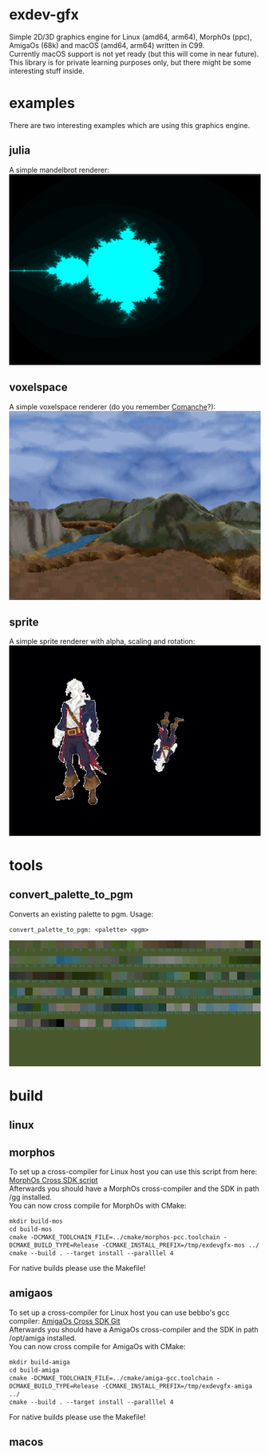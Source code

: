 # exdev-gfx
Simple 2D/3D graphics engine for Linux (amd64, arm64), MorphOs (ppc), AmigaOs (68k) and macOS (amd64, arm64) written in C99.  
Currently macOS support is not yet ready (but this will come in near future). 
This library is for private learning purposes only, but there might be some interesting stuff inside.  

# examples
There are two interesting examples which are using this graphics engine.  

## julia
A simple mandelbrot renderer:  
![julia](screenshots/julia.png)

## voxelspace
A simple voxelspace renderer (do you remember [Comanche](https://en.wikipedia.org/wiki/Comanche_(video_game_series))?):  
![voxelspace](screenshots/voxelspace_world_5.png)

## sprite
A simple sprite renderer with alpha, scaling and rotation:
![sprite](screenshots/sprite.png)

# tools
## convert_palette_to_pgm
Converts an existing palette to pgm. 
Usage:

    convert_palette_to_pgm: <palette> <pgm>

![palette](screenshots/palette.png)

# build

## linux

## morphos
To set up a cross-compiler for Linux host you can use this script from here: [MorphOs Cross SDK script](https://bigfoot.morphos-team.net/files/setup-cross-sdk.sh)  
Afterwards you should have a MorphOs cross-compiler and the SDK in path /gg installed.   
You can now cross compile for MorphOs with CMake:

    mkdir build-mos
    cd build-mos
    cmake -DCMAKE_TOOLCHAIN_FILE=../cmake/morphos-pcc.toolchain -DCMAKE_BUILD_TYPE=Release -CCMAKE_INSTALL_PREFIX=/tmp/exdevgfx-mos ../
    cmake --build . --target install --paralllel 4

For native builds please use the Makefile!

## amigaos
To set up a cross-compiler for Linux host you can use bebbo's gcc compiler: [AmigaOs Cross SDK Git](https://github.com/bebbo/amiga-gcc)  
Afterwards you should have a AmigaOs cross-compiler and the SDK in path /opt/amiga installed.   
You can now cross compile for AmigaOs with CMake:

    mkdir build-amiga
    cd build-amiga
    cmake -DCMAKE_TOOLCHAIN_FILE=../cmake/amiga-gcc.toolchain -DCMAKE_BUILD_TYPE=Release -CCMAKE_INSTALL_PREFIX=/tmp/exdevgfx-amiga ../
    cmake --build . --target install --paralllel 4

For native builds please use the Makefile!

## macos
